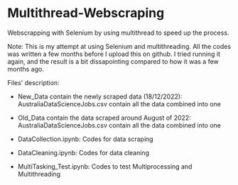 # Multithread-Webscraping
Webscrapping with Selenium by using multithread to speed up the process. 

Note:
This is my attempt at using Selenium and multithreading. All the codes was written a few months before I upload this on github. 
I tried running it again, and the result is a bit dissapointing compared to how it was a few months ago.

Files' description:
- New_Data contain the newly scraped data (18/12/2022): AustraliaDataScienceJobs.csv contain all the data combined into one

- Old_Data contain the data scraped around August of 2022: AustraliaDataScienceJobs.csv contain all the data combined into one

- DataCollection.ipynb: Codes for data scraping

- DataCleaning.ipynb: Codes for data cleaning

- MultiTasking_Test.ipynb: Codes to test Multiprocessing and Multithreading
